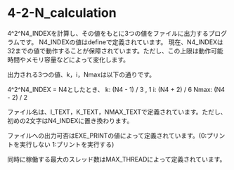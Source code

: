# 4-2-N_calculation

4^2^N4_INDEXを計算し、その値をもとに3つの値をファイルに出力するプログラムです。
N4_INDEXの値はdefineで定義されています。
現在、N4_INDEXは32までの値で動作することが保障されています。ただし、この上限は動作可能時間やメモリ容量などによって変化します。

出力される3つの値、k，i，Nmaxは以下の通りです。

4^2^N4_INDEX = N4としたとき、
  k: (N4 - 1) / 3 , 1
  i: (N4 + 2) / 6
  Nmax: (N4 - 2) / 2

ファイル名は、I_TEXT，K_TEXT，NMAX_TEXTで定義されています。ただし、初めの2文字はN4_INDEXに置き換わります。

ファイルへの出力可否はEXE_PRINTの値によって定義されています。(0:プリントを実行しない 1:プリントを実行する)

同時に稼働する最大のスレッド数はMAX_THREADによって定義されています。
